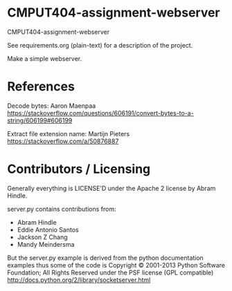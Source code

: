 CMPUT404-assignment-webserver
=============================

CMPUT404-assignment-webserver

See requirements.org (plain-text) for a description of the project.

Make a simple webserver.

References
========================
Decode bytes: Aaron Maenpaa
https://stackoverflow.com/questions/606191/convert-bytes-to-a-string/606199#606199

Extract file extension name: Martijn Pieters
https://stackoverflow.com/a/50876887

Contributors / Licensing
========================

Generally everything is LICENSE'D under the Apache 2 license by Abram Hindle.

server.py contains contributions from:

* Abram Hindle
* Eddie Antonio Santos
* Jackson Z Chang
* Mandy Meindersma 

But the server.py example is derived from the python documentation
examples thus some of the code is Copyright © 2001-2013 Python
Software Foundation; All Rights Reserved under the PSF license (GPL
compatible) http://docs.python.org/2/library/socketserver.html

